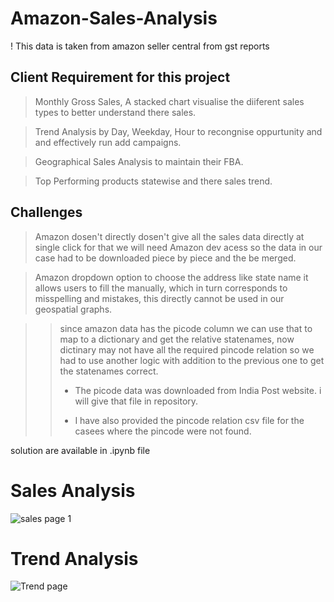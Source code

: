 # Amazon-Sales-Analysis
! This data is taken from amazon seller central from gst reports

## Client Requirement for this project
> Monthly Gross Sales, A stacked chart visualise the diiferent sales types to better understand there sales.

> Trend Analysis by Day, Weekday, Hour to recongnise oppurtunity and and effectively run add campaigns.

> Geographical Sales Analysis to maintain their FBA.

> Top Performing products statewise and there sales trend.

## Challenges

> Amazon dosen't directly dosen't give all the sales data directly at single click for that we will need Amazon dev acess
so the data in our case had to be downloaded piece by piece and the be merged.

> Amazon dropdown option to choose the address like state name it allows users to fill the manually, which in turn corresponds
to misspelling and mistakes, this directly cannot be used in our geospatial graphs.

>>since amazon data has the picode column we can use that to map to a dictionary and get the relative statenames, now dictinary
may not have all the required pincode relation so we had to use another logic with addition to the previous one to get the statenames correct.
>>    
>> - The picode data was downloaded from India Post website. i will give that file in repository.
>>    
>> - I have also provided the pincode relation csv file for the casees where the pincode were not found.

solution are available in .ipynb file 

# Sales Analysis
![sales page 1](https://github.com/SanjaySArkasali/Amazon-Sales-Analysis/assets/121194268/e31ab361-cdaa-457b-a895-b8a01477016d)

# Trend Analysis
![Trend page](https://github.com/SanjaySArkasali/Amazon-Sales-Analysis/assets/121194268/76f01ef3-65f4-4162-b6d8-989a37bb7111)



